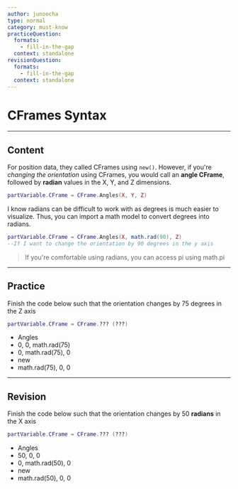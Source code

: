 ```yaml
---
author: junoocha
type: normal
category: must-know
practiceQuestion:
  formats:
    - fill-in-the-gap
  context: standalone
revisionQuestion:
  formats:
    - fill-in-the-gap
  context: standalone
---
```


# CFrames Syntax

---

## Content

For position data, they called CFrames using `new()`. However, if you're *changing the orientation* using CFrames, you would call an **angle CFrame**, followed by **radian** values in the X, Y, and Z dimensions.

```lua
partVariable.CFrame = CFrame.Angles(X, Y, Z)
```
I know radians can be difficult to work with as degrees is much easier to visualize. Thus, you can import a math model to convert degrees into radians.

```lua
partVariable.CFrame = CFrame.Angles(X, math.rad(90), Z)
--If I want to change the orientation by 90 degrees in the y axis
```
> If you're comfortable using radians, you can access pi using math.pi

---

## Practice

Finish the code below such that the orientation changes by 75 degrees in the Z axis
```lua
partVariable.CFrame = CFrame.??? (???)
```
- Angles
- 0, 0, math.rad(75)
- 0, math.rad(75), 0
- new
- math.rad(75), 0, 0

---

## Revision

Finish the code below such that the orientation changes by 50 **radians** in the X axis
```lua
partVariable.CFrame = CFrame.??? (???)
```
- Angles
- 50, 0, 0
- 0, math.rad(50), 0
- new
- math.rad(50), 0, 0